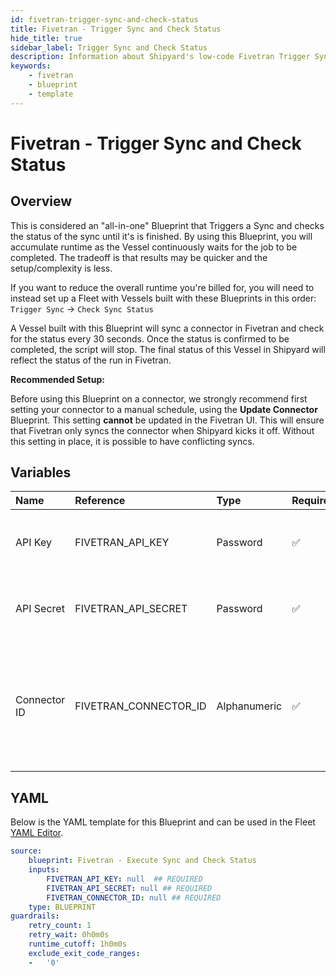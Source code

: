 ```yaml
---
id: fivetran-trigger-sync-and-check-status
title: Fivetran - Trigger Sync and Check Status
hide_title: true
sidebar_label: Trigger Sync and Check Status
description: Information about Shipyard's low-code Fivetran Trigger Sync and Check Status blueprint. Execute a sync against an existing connector in the Fivetran interface and wait for the sync to finish. 
keywords:
    - fivetran
    - blueprint
    - template
---
```


# Fivetran - Trigger Sync and Check Status

## Overview
This is considered an "all-in-one" Blueprint that Triggers a Sync and checks the status of the sync until it's is finished. By using this Blueprint, you will accumulate runtime as the Vessel continuously waits for the job to be completed. The tradeoff is that results may be quicker and the setup/complexity is less.

If you want to reduce the overall runtime you're billed for, you will need to instead set up a Fleet with Vessels built with these Blueprints in this order:
`Trigger Sync` -> `Check Sync Status`

A Vessel built with this Blueprint will sync a connector in Fivetran and check for the status every 30 seconds. Once the status is confirmed to be completed, the script will stop. The final status of this Vessel in Shipyard will reflect the status of the run in Fivetran.

**Recommended Setup:**

Before using this Blueprint on a connector, we strongly recommend first setting your connector to a manual schedule, using the **Update Connector** Blueprint. This setting **cannot** be updated in the Fivetran UI. This will ensure that Fivetran only syncs the connector when Shipyard kicks it off. Without this setting in place, it is possible to have conflicting syncs.

## Variables

| Name         | Reference             | Type         | Required           | Default | Options | Description                                                                                |
|:-------------|:----------------------|:-------------|:-------------------|:--------|:--------|:-------------------------------------------------------------------------------------------|
| API Key      | FIVETRAN_API_KEY      | Password     | :white_check_mark: | -       | -       | Your account's unique API Key for Fivetran.                                                |
| API Secret   | FIVETRAN_API_SECRET   | Password     | :white_check_mark: | -       | -       | Your account's unique API Secret for Fivetran.                                             |
| Connector ID | FIVETRAN_CONNECTOR_ID | Alphanumeric | :white_check_mark: | -       | -       | The unique ID associated with a connector. Typically two words separated by an underscore. |


## YAML
Below is the YAML template for this Blueprint and can be used in the Fleet [YAML Editor](../../reference/fleets/yaml-editor.md).
```yaml
source:
    blueprint: Fivetran - Execute Sync and Check Status
    inputs:
        FIVETRAN_API_KEY: null  ## REQUIRED
        FIVETRAN_API_SECRET: null ## REQUIRED
        FIVETRAN_CONNECTOR_ID: null ## REQUIRED
    type: BLUEPRINT
guardrails:
    retry_count: 1
    retry_wait: 0h0m0s
    runtime_cutoff: 1h0m0s
    exclude_exit_code_ranges:
    -   '0'

```
